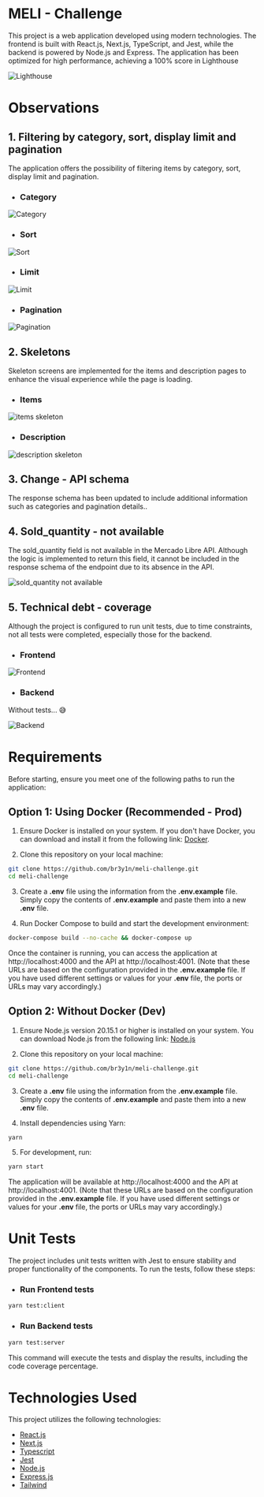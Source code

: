 # MELI - Challenge

This project is a web application developed using modern technologies. The frontend is built with React.js, Next.js, TypeScript, and Jest, while the backend is powered by Node.js and Express. The application has been optimized for high performance, achieving a 100% score in Lighthouse

![Lighthouse](./images/lighthouse.png)

# Observations

## 1. Filtering by category, sort, display limit and pagination

The application offers the possibility of filtering items by category, sort, display limit and pagination.

- ### Category

![Category](./images/category_filter.png)

- ### Sort

![Sort](./images/sort_filter.png)

- ### Limit

![Limit](./images/limit_filter.png)

- ### Pagination

![Pagination](./images/pagination_filter.png)

## 2. Skeletons

Skeleton screens are implemented for the items and description pages to enhance the visual experience while the page is loading.

- ### Items

![items skeleton](./images/items_skeleton.png)

- ### Description

![description skeleton](./images/description_skeleton.png)

## 3. Change - API schema

The response schema has been updated to include additional information such as categories and pagination details..

## 4. Sold_quantity - not available

The sold_quantity field is not available in the Mercado Libre API. Although the logic is implemented to return this field, it cannot be included in the response schema of the endpoint due to its absence in the API.

![sold_quantity not available](./images/sold_quantity.png)

## 5. Technical debt - coverage

Although the project is configured to run unit tests, due to time constraints, not all tests were completed, especially those for the backend.

- ### Frontend

![Frontend](./images/frontend_coverage.png)

- ### Backend

Without tests... :sweat_smile:

![Backend](./images/backend_coverage.png)

# Requirements

Before starting, ensure you meet one of the following paths to run the application:

## Option 1: Using Docker (Recommended - Prod)

1. Ensure Docker is installed on your system. If you don't have Docker, you can download and install it from the following link: [Docker](https://www.docker.com/get-started).

2. Clone this repository on your local machine:

```bash
git clone https://github.com/br3y1n/meli-challenge.git
cd meli-challenge
```

3. Create a **.env** file using the information from the **.env.example** file. Simply copy the contents of **.env.example** and paste them into a new **.env** file.

4. Run Docker Compose to build and start the development environment:

```bash
docker-compose build --no-cache && docker-compose up
```

Once the container is running, you can access the application at http://localhost:4000 and the API at http://localhost:4001. (Note that these URLs are based on the configuration provided in the **.env.example** file. If you have used different settings or values for your **.env** file, the ports or URLs may vary accordingly.)

## Option 2: Without Docker (Dev)

1. Ensure Node.js version 20.15.1 or higher is installed on your system. You can download Node.js from the following link: [Node.js](https://nodejs.org/es)

2. Clone this repository on your local machine:

```bash
git clone https://github.com/br3y1n/meli-challenge.git
cd meli-challenge
```

3. Create a **.env** file using the information from the **.env.example** file. Simply copy the contents of **.env.example** and paste them into a new **.env** file.

4. Install dependencies using Yarn:

```bash
yarn
```

5. For development, run:

```bash
yarn start
```

The application will be available at http://localhost:4000 and the API at http://localhost:4001. (Note that these URLs are based on the configuration provided in the **.env.example** file. If you have used different settings or values for your **.env** file, the ports or URLs may vary accordingly.)

# Unit Tests

The project includes unit tests written with Jest to ensure stability and proper functionality of the components. To run the tests, follow these steps:

- ### Run Frontend tests

```bash
yarn test:client
```

- ### Run Backend tests

```bash
yarn test:server
```

This command will execute the tests and display the results, including the code coverage percentage.

# Technologies Used

This project utilizes the following technologies:

- [React.js](https://reactjs.org/)
- [Next.js](https://nextjs.org/)
- [Typescript](https://www.typescriptlang.org/)
- [Jest](https://jestjs.io/)
- [Node.js](https://nodejs.org/)
- [Express.js](https://expressjs.com/)
- [Tailwind](https://tailwindcss.com/)
